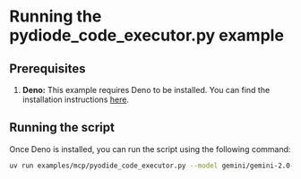 # Running the pydiode_code_executor.py example

## Prerequisites

1.  **Deno:** This example requires Deno to be installed.
    You can find the installation instructions [here](https://docs.deno.com/runtime/getting_started/installation/).

## Running the script

Once Deno is installed, you can run the script using the following command:

```bash
uv run examples/mcp/pyodide_code_executor.py --model gemini/gemini-2.0-flash  #or any model
```
